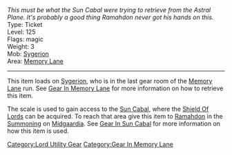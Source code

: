 *This must be what the Sun Cabal were trying to retrieve from the Astral
Plane. It's probably a good thing Ramahdon never got his hands on
this.*  
Type: Ticket  
Level: 125  
Flags: magic  
Weight: 3  
Mob: [Sygerion](Sygerion "wikilink")  
Area: [Memory Lane](:Category:Memory_Lane "wikilink")  

------------------------------------------------------------------------

This item loads on [Sygerion](Sygerion "wikilink"), who is in the last
gear room of the [Memory Lane](:Category:Memory_Lane "wikilink") run.
See [Gear In Memory Lane](:Category:Gear_In_Memory_Lane "wikilink") for
more information on how to retrieve this item.

The scale is used to gain access to the [Sun
Cabal](:Category:Sun_Cabal "wikilink"), where the [Shield Of
Lords](Shield_Of_Lords "wikilink") can be acquired. To reach that area
give this item to [Ramahdon](Ramahdon "wikilink") in the
[Summoning](http://avatar.melanarchy.info?title=Category:Summoning) on
[Midgaardia](:Category:Midgaardia "wikilink"). See [Gear In Sun
Cabal](:Category:Gear_In_Sun_Cabal "wikilink") for more information on
how this item is used.

[Category:Lord Utility Gear](Category:Lord_Utility_Gear "wikilink")
[Category:Gear In Memory Lane](Category:Gear_In_Memory_Lane "wikilink")
